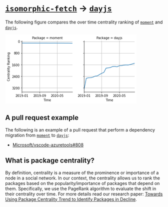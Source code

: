 # [`isomorphic-fetch`](https://www.npmjs.com/package/moment) -> [`dayjs`](https://www.npmjs.com/package/dayjs)

The following figure compares the over time centrality ranking of [`moment`](https://www.npmjs.com/package/moment) and [`dayjs`](https://www.npmjs.com/package/dayjs).

![the centrality of moment and dayjs](../figs/moment_dayjs.png)

## A pull request example

The following is an example of a pull request that perform a dependency migration from [`moment`](https://www.npmjs.com/package/moment) to [`dayjs`](https://www.npmjs.com/package/dayjs):

- [Microsoft/vscode-azuretools#808](https://github.com/Microsoft/vscode-azuretools/pull/808)

## What is package centrality?

By definition, centrality is a measure of the prominence or importance of a node in a social network.
In our context, the centrality allows us to rank the packages based on the popularity/importance of packages that depend on them.
Specifically, we use the PageRank algorithm to evaluate the shift in their centrality over time.
For more details read our research paper: [Towards Using Package Centrality Trend to Identify Packages in Decline](https://arxiv.org/abs/2107.10168).
